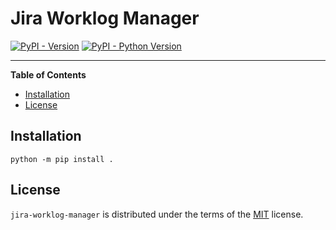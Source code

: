 # Jira Worklog Manager

[![PyPI - Version](https://img.shields.io/pypi/v/jira-worklog-manager.svg)](https://pypi.org/project/jira-worklog-manager)
[![PyPI - Python Version](https://img.shields.io/pypi/pyversions/jira-worklog-manager.svg)](https://pypi.org/project/jira-worklog-manager)

-----

**Table of Contents**

- [Installation](#installation)
- [License](#license)

## Installation

```console
python -m pip install .
```

## License

`jira-worklog-manager` is distributed under the terms of the [MIT](https://spdx.org/licenses/MIT.html) license.
